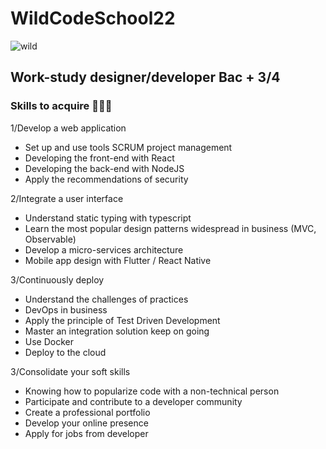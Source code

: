 # WildCodeSchool22
![wild](https://user-images.githubusercontent.com/55487019/164224336-d4e5c133-ad98-454e-9e86-c36549fea672.png)

## Work-study designer/developer Bac + 3/4
### Skills to acquire 💪💪💪

1/Develop a web application
* Set up and use tools
SCRUM project management
* Developing the front-end with React
* Developing the back-end with NodeJS
* Apply the recommendations of
security

2/Integrate a user interface
* Understand static typing with
typescript
* Learn the most popular design patterns
widespread in business (MVC, Observable)
* Develop a micro-services architecture
* Mobile app design with
Flutter / React Native

3/Continuously deploy
* Understand the challenges of practices
* DevOps in business
* Apply the principle of Test Driven
Development
* Master an integration solution
keep on going
* Use Docker
* Deploy to the cloud

3/Consolidate your soft skills
* Knowing how to popularize code with a
non-technical person
* Participate and contribute to a
developer community
* Create a professional portfolio
* Develop your online presence
* Apply for jobs from
developer

